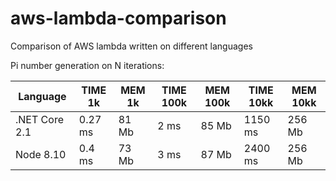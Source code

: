 # aws-lambda-comparison
Comparison of AWS lambda written on different languages

Pi number generation on N iterations:

|Language      |TIME 1k     |MEM 1k     |TIME 100k   |MEM 100k      |TIME 10kk   | MEM 10kk   |
|--------------|------------|-----------|-------------|-------------|------------|------------|
|.NET Core 2.1 |0.27 ms     |81 Mb      |2 ms         |85 Mb        |1150 ms     |256 Mb      |
|Node 8.10     |0.4 ms      |73 Mb      |3 ms         |87 Mb        |2400 ms     |256 Mb      |
